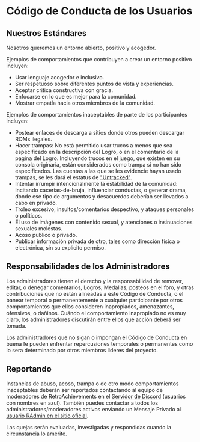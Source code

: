 # Código de Conducta de los Usuarios

## Nuestros Estándares

Nosotros queremos un entorno abierto, positivo y acogedor.

Ejemplos de comportamientos que contribuyen a crear un entorno positivo incluyen:

- Usar lenguaje acogedor e inclusivo.
- Ser respetuoso sobre diferentes puntos de vista y experiencias.
- Aceptar critica constructiva con gracia.
- Enfocarse en lo que es mejor para la comunidad.
- Mostrar empatía hacia otros miembros de la comunidad.

Ejemplos de comportamientos inaceptables de parte de los participantes incluyen:

- Postear enlaces de descarga a sitios donde otros pueden descargar ROMs ilegales.
- Hacer trampas: No está permitido usar trucos a menos que sea especificado en la descripción del Logro, o en el comentario de la pagina del Logro. Incluyendo trucos en el juego, que existen en su consola originaria, están considerados como trampa si no han sido especificados. Las cuentas a las que se les evidencie hayan usado trampas, se les dará el estatus de ["Untracked"](/es/guidelines/users/global-leaderboard-and-achievement-hunting-rules.html#untracked).
- Intentar irrumpir intencionalmente la estabilidad de la comunidad: Incitando cacerías-de-bruja, influenciar conductas, o generar drama, donde ese tipo de argumentos y desacuerdos deberían ser llevados a cabo en privado.
- Troleo excesivo, insultos/comentarios despectivo, y ataques personales o políticos.
- El uso de imágenes con contenido sexual, y atenciones o insinuaciones sexuales molestas.
- Acoso publico o privado.
- Publicar información privada de otro, tales como dirección física o electrónica, sin su explicito permiso.

## Responsabilidades de los Administradores

Los administradores tienen el derecho y la responsabilidad de remover, editar, o denegar comentarios, Logros, Medallas, posteos en el foro, y otras contribuciones que no están alineadas a este Código de Conducta, o el banear temporal o permanentemente a cualquier participante por otros comportamientos que ellos consideren inapropiados, amenazantes, ofensivos, o dañinos. Cuándo el comportamiento inapropiado no es muy claro, los administradores discutirán entre ellos que acción deberá ser tomada.

Los administradores que no sigan o impongan el Código de Conducta en buena fe pueden enfrentar repercusiones temporales o permanentes como lo sera determinado por otros miembros lideres del proyecto.

## Reportando

Instancias de abuso, acoso, trampa o de otro modo comportamientos inaceptables deberán ser reportados contactando al equipo de moderadores de RetroAchievements en el [Servidor de Discord](https://discord.gg/dq2E4hE) (usuarios con nombres en azul). También puedes contactar a todos los administradores/moderadores activos enviando un Mensaje Privado al [usuario RAdmin en el sitio oficial](https://retroachievements.org/user/RAdmin).

Las quejas serán evaluadas, investigadas y respondidas cuando la circunstancia lo amerite.
